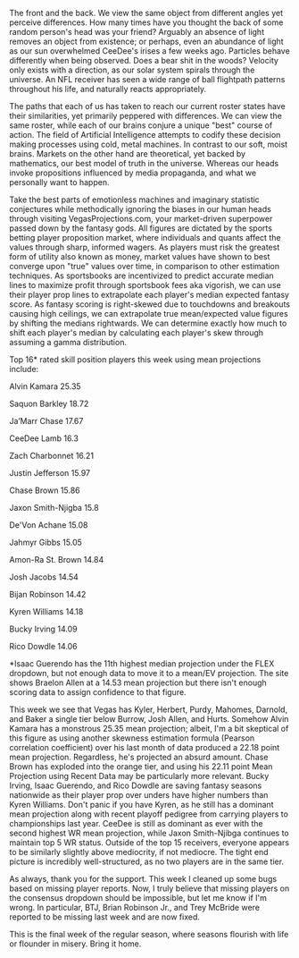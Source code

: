 The front and the back.  We view the same object from different angles yet perceive differences.  How many times have you thought the back of some random person's head was your friend?  Arguably an absence of light removes an object from existence; or perhaps, even an abundance of light as our sun overwhelmed CeeDee's irises a few weeks ago.  Particles behave differently when being observed.  Does a bear shit in the woods?  Velocity only exists with a direction, as our solar system spirals through the universe.  An NFL receiver has seen a wide range of ball flightpath patterns throughout his life, and naturally reacts appropriately.  

The paths that each of us has taken to reach our current roster states have their similarities, yet primarily peppered with differences.  We can view the same roster, while each of our brains conjure a unique "best" course of action.  The field of Artificial Intelligence attempts to codify these decision making processes using cold, metal machines.  In contrast to our soft, moist brains.  Markets on the other hand are theoretical, yet backed by mathematics, our best model of truth in the universe.  Whereas our heads invoke propositions influenced by media propaganda, and what we personally want to happen.

Take the best parts of emotionless machines and imaginary statistic conjectures while methodically ignoring the biases in our human heads through visiting VegasProjections.com, your market-driven superpower passed down by the fantasy gods.  All figures are dictated by the sports betting player proposition market, where individuals and quants affect the values through sharp, informed wagers.  As players must risk the greatest form of utility also known as money, market values have shown to best converge upon "true" values over time, in comparison to other estimation techniques.  As sportsbooks are incentivized to predict accurate median lines to maximize profit through sportsbook fees aka vigorish, we can use their player prop lines to extrapolate each player's median expected fantasy score.  As fantasy scoring is right-skewed due to touchdowns and breakouts causing high ceilings, we can extrapolate true mean/expected value figures by shifting the medians rightwards.  We can determine exactly how much to shift each player's median by calculating each player's skew through assuming a gamma distribution.  

Top 16* rated skill position players this week using mean projections include:

Alvin Kamara 25.35

Saquon Barkley 18.72

Ja’Marr Chase 17.67

CeeDee Lamb 16.3

Zach Charbonnet 16.21

Justin Jefferson 15.97

Chase Brown 15.86

Jaxon Smith-Njigba 15.8

De'Von Achane 15.08

Jahmyr Gibbs 15.05

Amon-Ra St. Brown 14.84

Josh Jacobs 14.54

Bijan Robinson 14.42

Kyren Williams 14.18

Bucky Irving 14.09

Rico Dowdle 14.06

*Isaac Guerendo has the 11th highest median projection under the FLEX dropdown, but not enough data to move it to a mean/EV projection.  The site shows Braelon Allen at a 14.53 mean projection but there isn't enough scoring data to assign confidence to that figure.  

This week we see that Vegas has Kyler, Herbert, Purdy, Mahomes, Darnold, and Baker a single tier below Burrow, Josh Allen, and Hurts.  Somehow Alvin Kamara has a monstrous 25.35 mean projection; albeit, I'm a bit skeptical of this figure as using another skewness estimation formula (Pearson correlation coefficient) over his last month of data produced a 22.18 point mean projection.  Regardless, he's projected an absurd amount.  Chase Brown has exploded into the orange tier, and using his 22.11 point Mean Projection using Recent Data may be particularly more relevant.  Bucky Irving, Isaac Guerendo, and Rico Dowdle are saving fantasy seasons nationwide as their player prop over unders have higher numbers than Kyren Williams.  Don't panic if you have Kyren, as he still has a dominant mean projection along with recent playoff pedigree from carrying players to championships last year.  CeeDee is still as dominant as ever with the second highest WR mean projection, while Jaxon Smith-Njibga continues to maintain top 5 WR status.  Outside of the top 15 receivers, everyone appears to be similarly slightly above mediocrity, if not mediocre.  The tight end picture is incredibly well-structured, as no two players are in the same tier. 

As always, thank you for the support.  This week I cleaned up some bugs based on missing player reports.  Now, I truly believe that missing players on the consensus dropdown should be impossible, but let me know if I'm wrong.  In particular, BTJ, Brian Robinson Jr., and Trey McBride were reported to be missing last week and are now fixed.  

This is the final week of the regular season, where seasons flourish with life or flounder in misery.  Bring it home.